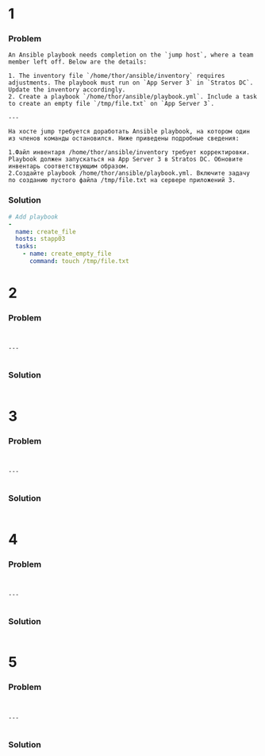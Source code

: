 # 1

### Problem
```
An Ansible playbook needs completion on the `jump host`, where a team member left off. Below are the details:  
  
1. The inventory file `/home/thor/ansible/inventory` requires adjustments. The playbook must run on `App Server 3` in `Stratos DC`. Update the inventory accordingly.     
2. Create a playbook `/home/thor/ansible/playbook.yml`. Include a task to create an empty file `/tmp/file.txt` on `App Server 3`.

---

На хосте jump требуется доработать Ansible playbook, на котором один из членов команды остановился. Ниже приведены подробные сведения:  
   
1.Файл инвентаря /home/thor/ansible/inventory требует корректировки. Playbook должен запускаться на App Server 3 в Stratos DC. Обновите инвентарь соответствующим образом.  
2.Создайте playbook /home/thor/ansible/playbook.yml. Включите задачу по созданию пустого файла /tmp/file.txt на сервере приложений 3.
```

### Solution
```yaml
# Add playbook
-
  name: create_file
  hosts: stapp03
  tasks:
    - name: create_empty_file
      command: touch /tmp/file.txt
```



# 2

### Problem
```


---


```

### Solution
```bash

```



# 3

### Problem
```


---


```

### Solution
```bash

```



# 4

### Problem
```


---


```

### Solution
```bash

```



# 5

### Problem
```


---


```

### Solution
```bash

```
